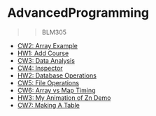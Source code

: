 # AdvancedProgramming

>> BLM305
- [CW2: Array Example](https://zeynasip.github.io/AdvancedProgramming/array_ornek.html)
- [HW1: Add Course](https://zeynasip.github.io/AdvancedProgramming/homework1.html)
- [CW3: Data Analysis](https://zeynasip.github.io/AdvancedProgramming/c4_data.html)
- [CW4: Inspector](https://zeynasip.github.io/AdvancedProgramming/index.html)
- [HW2: Database Operations]()
- [CW5: File Operations]()
- [CW6: Array vs Map Timing](https://zeynasip.github.io/AdvancedProgramming/CW6.html)
- [HW3: My Animation of Zn Demo](https://zeynasip.github.io/AdvancedProgramming/myAnimation.html)
- [CW7: Making A Table](https://zeynasip.github.io/AdvancedProgramming/CW7.html)
